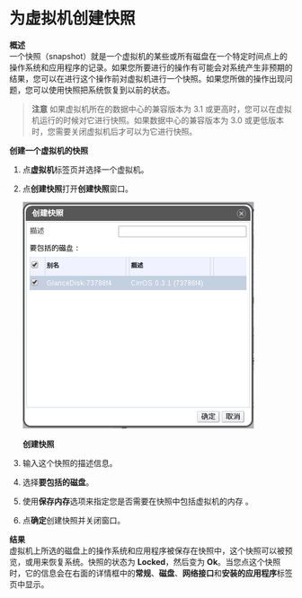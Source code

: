 # 为虚拟机创建快照

**概述**<br/>
一个快照（snapshot）就是一个虚拟机的某些或所有磁盘在一个特定时间点上的操作系统和应用程序的记录。如果您所要进行的操作有可能会对系统产生非预期的结果，您可以在进行这个操作前对虚拟机进行一个快照。如果您所做的操作出现问题，您可以使用快照把系统恢复到以前的状态。


> **注意**
如果虚拟机所在的数据中心的兼容版本为 3.1 或更高时，您可以在虚拟机运行的时候对它进行快照。如果数据中心的兼容版本为 3.0 或更低版本时，您需要关闭虚拟机后才可以为它进行快照。


**创建一个虚拟机的快照**

1. 点**虚拟机**标签页并选择一个虚拟机。

2. 点**创建快照**打开**创建快照**窗口。

   ![创建快照](../images/vm_create_snapshot.png)

   **创建快照**

3. 输入这个快照的描述信息。

4. 选择**要包括的磁盘**。

5. 使用**保存内存**选项来指定您是否需要在快照中包括虚拟机的内存 。

6. 点**确定**创建快照并关闭窗口。


**结果**<br/>
虚拟机上所选的磁盘上的操作系统和应用程序被保存在快照中，这个快照可以被预览，或用来恢复系统。快照的状态为 **Locked**，然后变为 **Ok**。当您点这个快照时，它的信息会在右面的详情框中的**常规**、**磁盘**、**网络接口**和**安装的应用程序**标签页中显示。
